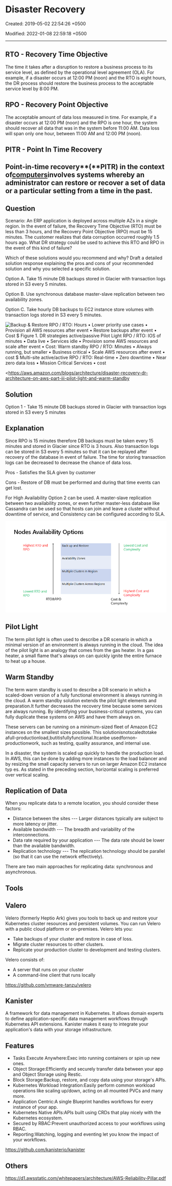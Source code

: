 # Disaster Recovery

Created: 2019-05-02 22:54:26 +0500

Modified: 2022-01-08 22:59:18 +0500

---

## RTO - Recovery Time Objective

The time it takes after a disruption to restore a business process to its service level, as defined by the operational level agreement (OLA). For example, if a disaster occurs at 12:00 PM (noon) and the RTO is eight hours, the DR process should restore the business process to the acceptable service level by 8:00 PM.

## RPO - Recovery Point Objective

The acceptable amount of data loss measured in time. For example, if a disaster occurs at 12:00 PM (noon) and the RPO is one hour, the system should recover all data that was in the system before 11:00 AM. Data loss will span only one hour, between 11:00 AM and 12:00 PM (noon).

## PITR - Point In Time Recovery

## Point-in-time recovery**(**PITR) in the context of[computers](https://en.wikipedia.org/wiki/Computer)involves systems whereby an administrator can restore or recover a set of data or a particular setting from a time in the past.

## Question

Scenario: An ERP application is deployed across multiple AZs in a single region. In the event of failure, the Recovery Time Objective (RTO) must be less than 3 hours, and the Recovery Point Objective (RPO) must be 15 minutes. The customer realizes that data corruption occurred roughly 1.5 hours ago. What DR strategy could be used to achieve this RTO and RPO in the event of this kind of failure?

Which of these solutions would you recommend and why? Draft a detailed solution response explaining the pros and cons of your recommended solution and why you selected a specific solution.

Option A. Take 15 minute DB backups stored in Glacier with transaction logs stored in S3 every 5 minutes.

Option B. Use synchronous database master-slave replication between two availability zones.

Option C. Take hourly DB backups to EC2 instance store volumes with transaction logs stored in S3 every 5 minutes.

![Backup & Restore RPO / RTO: Hours • Lower priority use cases • Provision all AWS resources after event • Restore backups after event • Cost $ Figure 1. DR strategies active/passive Pilot Light RPO / RTO: IOS of minutes • Data live • Services idle • Provision some AWS resources and scale after event • Cost: $$ Warm standby RPO / RTO: Minutes • Always running, but smaller • Business critical • Scale AWS resources after event • cost $$$ Multi-site active/active RPO / RTO: Real-time • Zero downtime • Near zero data loss • Mission Critical Services • cost $$$$ ](../../media/DevOps-DevOps-Disaster-Recovery-image1.jpeg)

<https://aws.amazon.com/blogs/architecture/disaster-recovery-dr-architecture-on-aws-part-iii-pilot-light-and-warm-standby

## Solution

Option 1 - Take 15 minute DB backups stored in Glacier with transaction logs stored in S3 every 5 minutes

## Explanation

Since RPO is 15 minutes therefore DB backups must be taken every 15 minutes and stored in Glacier since RTO is 3 hours. Also transaction logs can be stored in S3 every 5 minutes so that it can be replayed after recovery of the database in event of failure. The time for storing transaction logs can be decreased to decrease the chance of data loss.

Pros - Satisfies the SLA given by customer

Cons - Restore of DB must be performed and during that time events can get lost.

For High Availability Option 2 can be used. A master-slave replication between two availability zones, or even further master-less database like Cassandra can be used so that hosts can join and leave a cluster without downtime of service, and Consistency can be configured according to SLA.

![Nodes Availability Options Highest RTO and RPO Lowest RTO and RPO RTO&RPO Back up and Restore Availability Zones Multiple Clusters In Region Multiple Clusters Across Regi ons Lowest Cost and Complexity Highest Cost and Complexity Cost & Complexity ](../../media/DevOps-DevOps-Disaster-Recovery-image2.png)

## Pilot Light

The term pilot light is often used to describe a DR scenario in which a minimal version of an environment is always running in the cloud. The idea of the pilot light is an analogy that comes from the gas heater. In a gas heater, a small flame that's always on can quickly ignite the entire furnace to heat up a house.

## Warm Standby

The term warm standby is used to describe a DR scenario in which a scaled-down version of a fully functional environment is always running in the cloud. A warm standby solution extends the pilot light elements and preparation.It further decreases the recovery time because some services are always running. By identifying your business-critical systems, you can fully duplicate these systems on AWS and have them always on.

These servers can be running on a minimum-sized fleet of Amazon EC2 instances on the smallest sizes possible. This solutionisnotscaledtotake afull-productionload,butitisfullyfunctional.Itcanbe usedfornon-productionwork, such as testing, quality assurance, and internal use.

In a disaster, the system is scaled up quickly to handle the production load. In AWS, this can be done by adding more instances to the load balancer and by resizing the small capacity servers to run on larger Amazon EC2 instance typ es. As stated in the preceding section, horizontal scaling is preferred over vertical scaling.

## Replication of Data
When you replicate data to a remote location, you should consider these factors:
-   Distance between the sites --- Larger distances typically are subject to more latency or jitter.
-   Available bandwidth --- The breadth and variability of the interconnections.
-   Data rate required by your application --- The data rate should be lower than the available bandwidth.
-   Replication technology --- The replication technology should be parallel (so that it can use the network
    effectively).

There are two main approaches for replicating data: synchronous and asynchronous.

## Tools

## Valero

Velero (formerly Heptio Ark) gives you tools to back up and restore your Kubernetes cluster resources and persistent volumes. You can run Velero with a public cloud platform or on-premises. Velero lets you:
-   Take backups of your cluster and restore in case of loss.
-   Migrate cluster resources to other clusters.
-   Replicate your production cluster to development and testing clusters.

Velero consists of:
-   A server that runs on your cluster
-   A command-line client that runs locally

<https://github.com/vmware-tanzu/velero>

## Kanister

A framework for data management in Kubernetes. It allows domain experts to define application-specific data management workflows through Kubernetes API extensions. Kanister makes it easy to integrate your application's data with your storage infrastructure.

## Features
-   Tasks Execute Anywhere:Exec into running containers or spin up new ones.
-   Object Storage:Efficiently and securely transfer data between your app and Object Storage using Restic.
-   Block Storage:Backup, restore, and copy data using your storage's APIs.
-   Kubernetes Workload Integration:Easily perform common workload operations like scaling up/down, acting on all mounted PVCs and many more.
-   Application Centric:A single Blueprint handles workflows for every instance of your app.
-   Kubernetes Native APIs:APIs built using CRDs that play nicely with the Kubernetes ecosystem.
-   Secured by RBAC:Prevent unauthorized access to your workflows using RBAC.
-   Reporting:Watching, logging and eventing let you know the impact of your workflows.

<https://github.com/kanisterio/kanister>

## Others

<https://d1.awsstatic.com/whitepapers/architecture/AWS-Reliability-Pillar.pdf>



